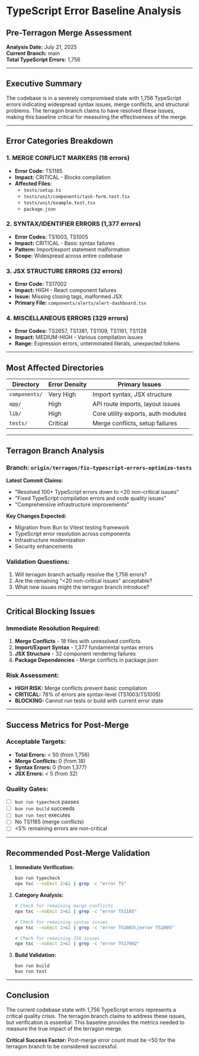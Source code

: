 # TypeScript Error Baseline Analysis
## Pre-Terragon Merge Assessment

**Analysis Date:** July 21, 2025  
**Current Branch:** main  
**Total TypeScript Errors:** 1,756

---

## Executive Summary

The codebase is in a severely compromised state with 1,756 TypeScript errors indicating widespread syntax issues, merge conflicts, and structural problems. The terragon branch claims to have resolved these issues, making this baseline critical for measuring the effectiveness of the merge.

---

## Error Categories Breakdown

### 1. MERGE CONFLICT MARKERS (18 errors)
- **Error Code:** TS1185
- **Impact:** CRITICAL - Blocks compilation
- **Affected Files:**
  - `tests/setup.ts`
  - `tests/unit/components/task-form.test.tsx`  
  - `tests/unit/example.test.tsx`
  - `package.json`

### 2. SYNTAX/IDENTIFIER ERRORS (1,377 errors)
- **Error Codes:** TS1003, TS1005
- **Impact:** CRITICAL - Basic syntax failures
- **Pattern:** Import/export statement malformation
- **Scope:** Widespread across entire codebase

### 3. JSX STRUCTURE ERRORS (32 errors)
- **Error Code:** TS17002
- **Impact:** HIGH - React component failures
- **Issue:** Missing closing tags, malformed JSX
- **Primary File:** `components/alerts/alert-dashboard.tsx`

### 4. MISCELLANEOUS ERRORS (329 errors)
- **Error Codes:** TS2657, TS1381, TS1109, TS1161, TS1128
- **Impact:** MEDIUM-HIGH - Various compilation issues
- **Range:** Expression errors, unterminated literals, unexpected tokens

---

## Most Affected Directories

| Directory | Error Density | Primary Issues |
|-----------|---------------|----------------|
| `components/` | Very High | Import syntax, JSX structure |
| `app/` | High | API route imports, layout issues |
| `lib/` | High | Core utility exports, auth modules |  
| `tests/` | Critical | Merge conflicts, setup failures |

---

## Terragon Branch Analysis

### Branch: `origin/terragon/fix-typescript-errors-optimize-tests`

**Latest Commit Claims:**
- "Resolved 100+ TypeScript errors down to <20 non-critical issues"
- "Fixed TypeScript compilation errors and code quality issues"
- "Comprehensive infrastructure improvements"

**Key Changes Expected:**
- Migration from Bun to Vitest testing framework
- TypeScript error resolution across components
- Infrastructure modernization
- Security enhancements

### Validation Questions:
1. Will terragon branch actually resolve the 1,756 errors?
2. Are the remaining "<20 non-critical issues" acceptable?
3. What new issues might the terragon branch introduce?

---

## Critical Blocking Issues

### Immediate Resolution Required:
1. **Merge Conflicts** - 18 files with unresolved conflicts
2. **Import/Export Syntax** - 1,377 fundamental syntax errors
3. **JSX Structure** - 32 component rendering failures
4. **Package Dependencies** - Merge conflicts in package.json

### Risk Assessment:
- **HIGH RISK:** Merge conflicts prevent basic compilation
- **CRITICAL:** 78% of errors are syntax-level (TS1003/TS1005)
- **BLOCKING:** Cannot run tests or build with current error state

---

## Success Metrics for Post-Merge

### Acceptable Targets:
- **Total Errors:** < 50 (from 1,756)
- **Merge Conflicts:** 0 (from 18)
- **Syntax Errors:** 0 (from 1,377)
- **JSX Errors:** < 5 (from 32)

### Quality Gates:
- [ ] `bun run typecheck` passes
- [ ] `bun run build` succeeds  
- [ ] `bun run test` executes
- [ ] No TS1185 (merge conflicts)
- [ ] <5% remaining errors are non-critical

---

## Recommended Post-Merge Validation

1. **Immediate Verification:**
   ```bash
   bun run typecheck
   npx tsc --noEmit 2>&1 | grep -c "error TS"
   ```

2. **Category Analysis:**
   ```bash
   # Check for remaining merge conflicts
   npx tsc --noEmit 2>&1 | grep -c "error TS1185"
   
   # Check for remaining syntax issues
   npx tsc --noEmit 2>&1 | grep -c "error TS1003\|error TS1005"
   
   # Check for remaining JSX issues
   npx tsc --noEmit 2>&1 | grep -c "error TS17002"
   ```

3. **Build Validation:**
   ```bash
   bun run build
   bun run test
   ```

---

## Conclusion

The current codebase state with 1,756 TypeScript errors represents a critical quality crisis. The terragon branch claims to address these issues, but verification is essential. This baseline provides the metrics needed to measure the true impact of the terragon merge.

**Critical Success Factor:** Post-merge error count must be <50 for the terragon branch to be considered successful.